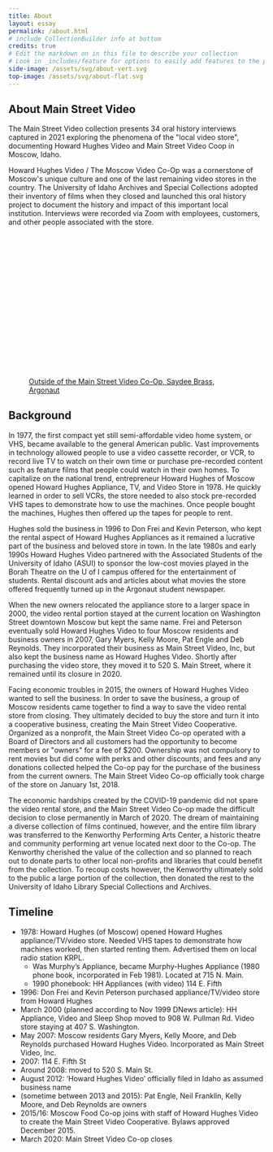 ```yaml
---
title: About
layout: essay
permalink: /about.html
# include CollectionBuilder info at bottom
credits: true
# Edit the markdown on in this file to describe your collection
# Look in _includes/feature for options to easily add features to the page
side-image: /assets/svg/about-vert.svg
top-image: /assets/svg/about-flat.svg
---
```



## About Main Street Video

The Main Street Video collection presents 34 oral history interviews captured in 2021 exploring the phenomena of the "local video store", documenting Howard Hughes Video and Main Street Video Coop in Moscow, Idaho.

Howard Hughes Video / The Moscow Video Co-Op was a cornerstone of Moscow's unique culture and one of the last remaining video stores in the country.
The University of Idaho Archives and Special Collections adopted their inventory of films when they closed and launched this oral history project to document the history and impact of this important local institution. 
Interviews were recorded via Zoom with employees, customers, and other people associated with the store.

<div class="row">
    <div class="col-md text-center">
        <figure class="figure mx-3">
            <img class="figure-img img-fluid rounded lazyload" alt="main street video store front" src="data:image/svg+xml,%3Csvg xmlns='http://www.w3.org/2000/svg' viewBox='0 0 3 2'%3E%3C/svg%3E" data-src="{{ '/assets/img/mainstreet-video-argonaut.jpg' | relative_url }}" >
            <figcaption class="figure-caption"><a href="https://www.uiargonaut.com/2020/05/04/mainstreet-video-closes-its-door/">Outside of the Main Street Video Co-Op, Saydee Brass, Argonaut</a></figcaption>
        </figure>
    </div>
</div>

## Background

In 1977, the first compact yet still semi-affordable video home system, or VHS, became available to the general American public. Vast improvements in technology allowed people to use a video cassette recorder, or VCR, to record live TV to watch on their own time or purchase pre-recorded content such as feature films that people could watch in their own homes. To capitalize on the national trend, entrepreneur Howard Hughes of Moscow opened Howard Hughes Appliance, TV, and Video Store in 1978. He quickly learned in order to sell VCRs, the store needed to also stock pre-recorded VHS tapes to demonstrate how to use the machines. Once people bought the machines, Hughes then offered up the tapes for people to rent.  

Hughes sold the business in 1996 to Don Frei and Kevin Peterson, who kept the rental aspect of Howard Hughes Appliances as it remained a lucrative part of the business and beloved store in town. In the late 1980s and early 1990s Howard Hughes Video partnered with the Associated Students of the University of Idaho (ASUI) to sponsor the low-cost movies played in the Borah Theatre on the U of I campus offered for the entertainment of students. Rental discount ads and articles about what movies the store offered frequently turned up in the Argonaut student newspaper.  

When the new owners relocated the appliance store to a larger space in 2000, the video rental portion stayed at the current location on Washington Street downtown Moscow but kept the same name. Frei and Peterson eventually sold Howard Hughes Video to four Moscow residents and business owners in 2007, Gary Myers, Kelly Moore, Pat Engle and Deb Reynolds. They incorporated their business as Main Street Video, Inc, but also kept the business name as Howard Hughes Video. Shortly after purchasing the video store, they moved it to 520 S. Main Street, where it remained until its closure in 2020.  

Facing economic troubles in 2015, the owners of Howard Hughes Video wanted to sell the business. In order to save the business, a group of Moscow residents came together to find a way to save the video rental store from closing. They ultimately decided to buy the store and turn it into a cooperative business, creating the Main Street Video Cooperative. Organized as a nonprofit, the Main Street Video Co-op operated with a Board of Directors and all customers had the opportunity to become members or "owners" for a fee of $200. Ownership was not compulsory to rent movies but did come with perks and other discounts, and fees and any donations collected helped the Co-op pay for the purchase of the business from the current owners. The Main Street Video Co-op officially took charge of the store on January 1st, 2018. 

The economic hardships created by the COVID-19 pandemic did not spare the video rental store, and the Main Street Video Co-op made the difficult decision to close permanently in March of 2020. The dream of maintaining a diverse collection of films continued, however, and the entire film library was transferred to the Kenworthy Performing Arts Center, a historic theatre and community performing art venue located next door to the Co-op. The Kenworthy cherished the value of the collection and so planned to reach out to donate parts to other local non-profits and libraries that could benefit from the collection. To recoup costs however, the Kenworthy ultimately sold to the public a large portion of the collection, then donated the rest to the University of Idaho Library Special Collections and Archives.  

## Timeline

- 1978: Howard Hughes (of Moscow) opened Howard Hughes appliance/TV/video store. Needed VHS tapes to demonstrate how machines worked, then started renting them. Advertised them on local radio station KRPL.  
    - Was Murphy’s Appliance, became Murphy-Hughes Appliance (1980 phone book, incorporated in Feb 1981). Located at 715 N. Main. 
    - 1990 phonebook: HH Appliances (with video) 114 E. Fifth  
- 1996: Don Frei and Kevin Peterson purchased appliance/TV/video store from Howard Hughes 
- March 2000 (planned according to Nov 1999 DNews article): HH Appliance, Video and Sleep Shop moved to 908 W. Pullman Rd. Video store staying at 407 S. Washington. 
- May 2007: Moscow residents Gary Myers, Kelly Moore, and Deb Reynolds purchased Howard Hughes Video. Incorporated as Main Street Video, Inc. 
- 2007: 114 E. Fifth St 
- Around 2008: moved to 520 S. Main St.  
- August 2012: ‘Howard Hughes Video’ officially filed in Idaho as assumed business name 
- (sometime between 2013 and 2015): Pat Engle, Neil Franklin, Kelly Moore, and Deb Reynolds are owners 
- 2015/16: Moscow Food Co-op joins with staff of Howard Hughes Video to create the Main Street Video Cooperative. Bylaws approved December 2015. 
- March 2020: Main Street Video Co-op closes 
